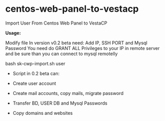 # centos-web-panel-to-vestacp
Import User From Centos Web Panel to VestaCP

<b>Usage:</b>

Modify file
In version v0.2 beta need:
Add IP, SSH PORT and Mysql Password
You need do GRANT ALL Privileges to your IP in remote server and be sure than you can connect to mysql remotelly

bash sk-cwp-import.sh user

- Script in 0.2 beta can:

- Create user account
- Create mail accounts, copy mails, migrate password
- Transfer BD, USER DB and Mysql Passwords
- Copy domains and websites




